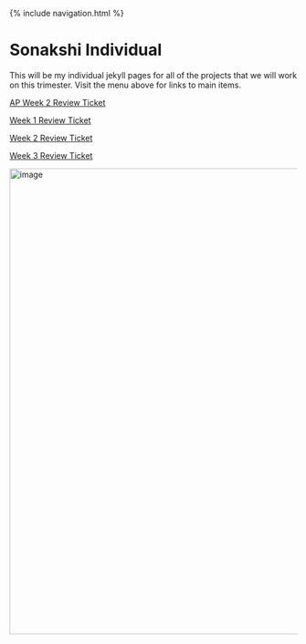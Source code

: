 
{% include navigation.html %}

# Sonakshi Individual 

This will be my individual jekyll pages for all of the  projects that we will work on this trimester. Visit the menu above for links to main items. 

[AP Week 2 Review Ticket](https://github.com/sonakshibhalla/tri3sonakshi/issues/177)

[Week 1 Review Ticket](https://github.com/sonakshibhalla/tri3sonakshi/issues/172#issue-1175835031)

[Week 2 Review Ticket](https://github.com/sonakshibhalla/tri3sonakshi/projects/3#card-79860088)

[Week 3 Review Ticket](https://github.com/sonakshibhalla/tri3sonakshi/issues/175)

<img width="817" alt="image" src="https://user-images.githubusercontent.com/32502327/157549428-2bab682a-9a2d-475c-88b5-99011a9dfe25.png">

